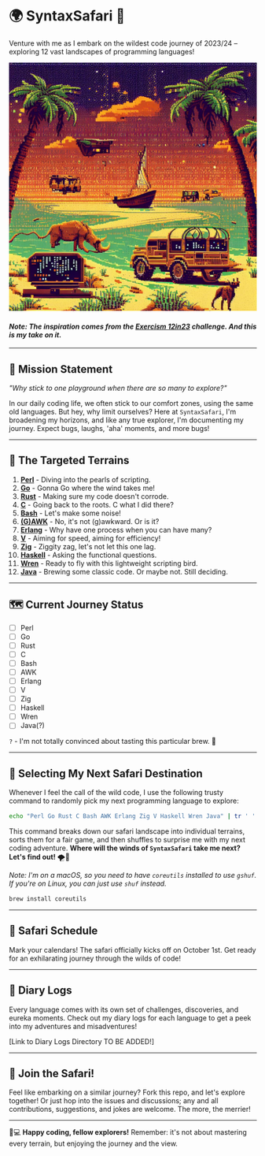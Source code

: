# 🌍 SyntaxSafari 🦒

Venture with me as I embark on the wildest code journey of 2023/24 – exploring 12 vast landscapes of programming languages!

![SyntaxSafari Banner](./ai_safari.jpeg "Yes, it's AI-generated.")

#### _Note: The inspiration comes from the [Exercism 12in23](https://exercism.org/challenges/12in23) challenge. And this is my take on it._

---

## 🚀 **Mission Statement**

*"Why stick to one playground when there are so many to explore?"*

In our daily coding life, we often stick to our comfort zones, using the same old 
languages. But hey, why limit ourselves? Here at `SyntaxSafari`, I'm broadening 
my horizons, and like any true explorer, I'm documenting my journey. Expect bugs, 
laughs, 'aha' moments, and more bugs!

---

## 🎯 **The Targeted Terrains**

1. **[Perl](https://www.perl.org/)** - Diving into the pearls of scripting.
2. **[Go](https://go.dev/)** - Gonna Go where the wind takes me!
3. **[Rust](https://www.rust-lang.org/)** - Making sure my code doesn't corrode.
4. **[C](https://en.wikipedia.org/wiki/C_(programming_language))** - Going back to the roots. C what I did there?
5. **[Bash](https://www.gnu.org/software/bash/)** - Let's make some noise!
6. **[(G)AWK](https://www.gnu.org/software/gawk/manual/gawk.html)** - No, it's not (g)awkward. Or is it?
7. **[Erlang](https://www.erlang.org/)** - Why have one process when you can have many?
8. **[V](https://vlang.io/)** - Aiming for speed, aiming for efficiency!
9. **[Zig](https://ziglang.org/)** - Ziggity zag, let's not let this one lag.
10. **[Haskell](https://www.haskell.org/)** - Asking the functional questions.
11. **[Wren](https://wren.io/)** - Ready to fly with this lightweight scripting bird.
12. **[Java](https://www.java.com/en/)** - Brewing some classic code. Or maybe not. Still deciding.

---

## 🗺️ **Current Journey Status**

* [ ] Perl
* [ ] Go
* [ ] Rust
* [ ] C
* [ ] Bash
* [ ] AWK
* [ ] Erlang
* [ ] V
* [ ] Zig
* [ ] Haskell
* [ ] Wren
* [ ] Java(?)

`?` - I'm not totally convinced about tasting this particular brew. 🤷

---

## 🧭 **Selecting My Next Safari Destination**

Whenever I feel the call of the wild code, I use the following trusty command to 
randomly pick my next programming language to explore:

```bash
echo "Perl Go Rust C Bash AWK Erlang Zig V Haskell Wren Java" | tr ' ' '\n' | sort | gshuf -n 1
```

This command breaks down our safari landscape into individual terrains, sorts
them for a fair game, and then shuffles to surprise me with my next coding adventure. 
**Where will the winds of `SyntaxSafari` take me next? Let's find out!** 🌪️🦒

_Note: I'm on a macOS, so you need to have `coreutils` installed to use `gshuf`.
If you're on Linux, you can just use `shuf` instead._

```bash
brew install coreutils
```

---

## 📅 **Safari Schedule**

Mark your calendars! The safari officially kicks off on October 1st.
Get ready for an exhilarating journey through the wilds of code!

---

## 📖 **Diary Logs**

Every language comes with its own set of challenges, discoveries, and eureka moments.
Check out my diary logs for each language to get a peek into my adventures and misadventures!

[Link to Diary Logs Directory TO BE ADDED!]

---

## 🤝 **Join the Safari!**

Feel like embarking on a similar journey? Fork this repo, and let's explore together!
Or just hop into the issues and discussions; any and all contributions, suggestions,
and jokes are welcome. The more, the merrier!

---

👩💻 **Happy coding, fellow explorers!** Remember: it's not about mastering every 
terrain, but enjoying the journey and the view.
